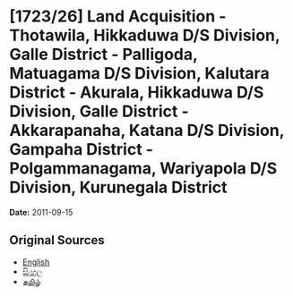 # [1723/26] Land Acquisition - Thotawila,  Hikkaduwa D/S Division, Galle District - Palligoda,  Matuagama D/S Division, Kalutara District - Akurala, Hikkaduwa D/S Division, Galle District - Akkarapanaha, Katana D/S Division, Gampaha District - Polgammanagama, Wariyapola D/S Division, Kurunegala District

**Date:** 2011-09-15

## Original Sources

- [English](https://documents.gov.lk/view/extra-gazettes/2011/9/1723-26_E.pdf)
- [සිංහල](https://documents.gov.lk/view/extra-gazettes/2011/9/1723-26_S.pdf)
- [தமிழ்](https://documents.gov.lk/view/extra-gazettes/2011/9/1723-26_T.pdf)

